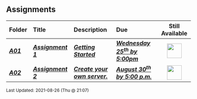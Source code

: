## Assignments

| Folder | Title | Description | Due | Still Available |
|:------|:------|:------|:------|:-----:|
| ***<a href="https://github.com/rugbyprof/5303-Adv-Database/tree/master/Assignments/A01">A01</a>*** | ***<a href="https://github.com/rugbyprof/5303-Adv-Database/tree/master/Assignments/A01"> Assignment 1 </a>*** | ***<a href="https://github.com/rugbyprof/5303-Adv-Database/tree/master/Assignments/A01"> Getting Started</a>*** | ***<a href="https://github.com/rugbyprof/5303-Adv-Database/tree/master/Assignments/A01"> Wednesday  25<sup>th</sup> by 5:00pm</a>*** | <img src="https://cs.msutexas.edu/~griffin/zcloud/zcloud-files/traffic_light_blank_side.png" width="40"> |
| ***<a href="https://github.com/rugbyprof/5303-Adv-Database/tree/master/Assignments/A02">A02</a>*** | ***<a href="https://github.com/rugbyprof/5303-Adv-Database/tree/master/Assignments/A02"> Assignment 2 </a>*** | ***<a href="https://github.com/rugbyprof/5303-Adv-Database/tree/master/Assignments/A02"> Create your own server.</a>*** | ***<a href="https://github.com/rugbyprof/5303-Adv-Database/tree/master/Assignments/A02"> August 30<sup>th</sup> by 5:00 p.m.</a>*** | <img src="https://cs.msutexas.edu/~griffin/zcloud/zcloud-files/traffic_light_blank_side.png" width="40"> |

<sup>Last Updated: 2021-08-26 (Thu @ 21:07)</sup>